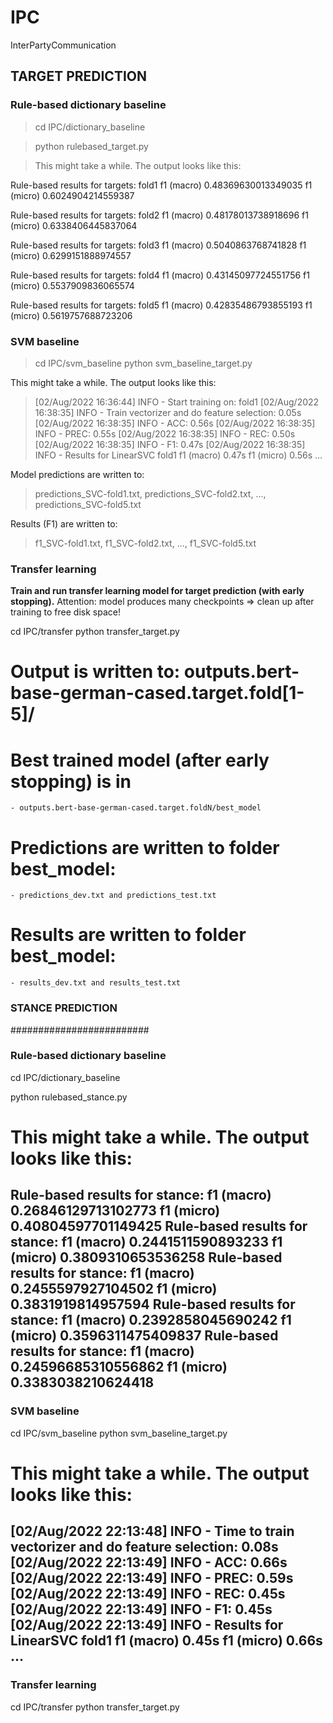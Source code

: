 # IPC
InterPartyCommunication



## TARGET PREDICTION 


### Rule-based dictionary baseline

>cd IPC/dictionary_baseline

>python rulebased_target.py 

>This might take a while. The output looks like this:


Rule-based results for targets:	 fold1 	f1 (macro) 0.48369630013349035 	f1 (micro) 0.6024904214559387

Rule-based results for targets:	 fold2 	f1 (macro) 0.48178013738918696 	f1 (micro) 0.6338406445837064

Rule-based results for targets:	 fold3 	f1 (macro) 0.5040863768741828 	f1 (micro) 0.6299151888974557

Rule-based results for targets:	 fold4 	f1 (macro) 0.43145097724551756 	f1 (micro) 0.5537909836065574

Rule-based results for targets:	 fold5 	f1 (macro) 0.42835486793855193 	f1 (micro) 0.5619757688723206


### SVM baseline 

>cd IPC/svm_baseline
>python svm_baseline_target.py 

This might take a while. The output looks like this:

>[02/Aug/2022 16:36:44] INFO - Start training on: fold1
>[02/Aug/2022 16:38:35] INFO - Train vectorizer and do feature selection: 0.05s
>[02/Aug/2022 16:38:35] INFO - ACC:  0.56s
>[02/Aug/2022 16:38:35] INFO - PREC: 0.55s
>[02/Aug/2022 16:38:35] INFO - REC:  0.50s
>[02/Aug/2022 16:38:35] INFO - F1:   0.47s
>[02/Aug/2022 16:38:35] INFO - Results for LinearSVC	fold1	f1 (macro) 0.47s	f1 (micro)  0.56s
>...


Model predictions are written to:
> predictions_SVC-fold1.txt, predictions_SVC-fold2.txt, ..., predictions_SVC-fold5.txt

Results (F1) are written to:
> f1_SVC-fold1.txt, f1_SVC-fold2.txt, ..., f1_SVC-fold5.txt



### Transfer learning

**Train and run transfer learning model for target prediction (with early stopping).**
   Attention: model produces many checkpoints => clean up after training to free disk space!

cd IPC/transfer
python transfer_target.py

# Output is written to: outputs.bert-base-german-cased.target.fold[1-5]/

# Best trained model (after early stopping) is in 
	- outputs.bert-base-german-cased.target.foldN/best_model

# Predictions are written to folder best_model:
	- predictions_dev.txt and predictions_test.txt

# Results are written to folder best_model:
	- results_dev.txt and results_test.txt



### STANCE PREDICTION ###
#########################

### Rule-based dictionary baseline

cd IPC/dictionary_baseline

python rulebased_stance.py

# This might take a while. The output looks like this:

Rule-based results for stance:	 	f1 (macro) 0.26846129713102773 	f1 (micro) 0.40804597701149425
Rule-based results for stance:	 	f1 (macro) 0.2441511590893233 	f1 (micro) 0.3809310653536258
Rule-based results for stance:	 	f1 (macro) 0.2455597927104502 	f1 (micro) 0.3831919814957594
Rule-based results for stance:	 	f1 (macro) 0.2392858045690242 	f1 (micro) 0.3596311475409837
Rule-based results for stance:	 	f1 (macro) 0.24596685310556862 	f1 (micro) 0.3383038210624418
---

### SVM baseline 

cd IPC/svm_baseline
python svm_baseline_target.py

# This might take a while. The output looks like this:

[02/Aug/2022 22:13:48] INFO - Time to train vectorizer and do feature selection: 0.08s
[02/Aug/2022 22:13:49] INFO - ACC:  0.66s
[02/Aug/2022 22:13:49] INFO - PREC: 0.59s
[02/Aug/2022 22:13:49] INFO - REC:  0.45s
[02/Aug/2022 22:13:49] INFO - F1:   0.45s
[02/Aug/2022 22:13:49] INFO - Results for LinearSVC	fold1	f1 (macro) 0.45s	f1 (micro)  0.66s
...
---

### Transfer learning

cd IPC/transfer
python transfer_target.py


